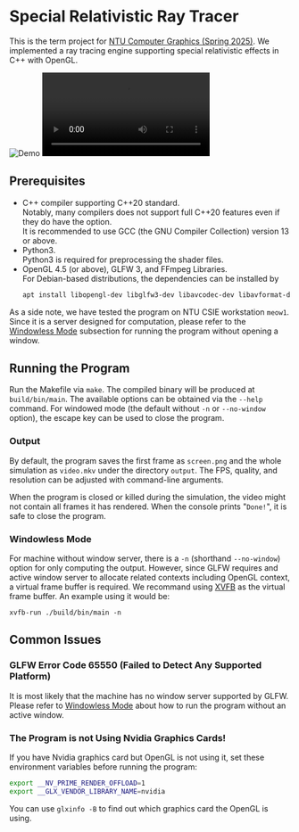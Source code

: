 # Special Relativistic Ray Tracer
This is the term project for [NTU Computer Graphics (Spring 2025)](https://course.ntu.edu.tw/en/courses/113-2/57650).
We implemented a ray tracing engine supporting special relativistic effects in C++ with OpenGL.

![Demo](./assets/relativistic-movement.png)
![Video Demo](./assets/demo.mp4)

## Prerequisites
- C++ compiler supporting C++20 standard.  
  Notably, many compilers does not support full C++20 features even if they do have the option.  
  It is recommended to use GCC (the GNU Compiler Collection) version 13 or above.
- Python3.  
  Python3 is required for preprocessing the shader files.
- OpenGL 4.5 (or above), GLFW 3, and FFmpeg Libraries.  
  For Debian-based distributions, the dependencies can be installed by
    ```sh
    apt install libopengl-dev libglfw3-dev libavcodec-dev libavformat-dev libavutil-dev libswscale-dev
    ```

As a side note, we have tested the program on NTU CSIE workstation `meow1`.
Since it is a server designed for computation, please refer to the [Windowless Mode](#windowless-mode) subsection for running the program without opening a window.

## Running the Program
Run the Makefile via `make`.
The compiled binary will be produced at `build/bin/main`.
The available options can be obtained via the `--help` command.
For windowed mode (the default without `-n` or `--no-window` option), the escape key can be used to close the program.

### Output

By default, the program saves the first frame as `screen.png` and the whole simulation as `video.mkv` under the directory `output`.
The FPS, quality, and resolution can be adjusted with command-line arguments.

When the program is closed or killed during the simulation, the video might not contain all frames it has rendered.
When the console prints "`Done!`", it is safe to close the program.

### Windowless Mode 

For machine without window server, there is a `-n` (shorthand `--no-window`) option for only computing the output.
However, since GLFW requires and active window server to allocate related contexts including OpenGL context, a virtual frame buffer is required.
We recommand using [XVFB](https://www.x.org/archive/current/doc/man/man1/Xvfb.1.xhtml) as the virtual frame buffer.
An example using it would be:
```
xvfb-run ./build/bin/main -n
```

## Common Issues
### GLFW Error Code 65550 (Failed to Detect Any Supported Platform)

It is most likely that the machine has no window server supported by GLFW.
Please refer to [Windowless Mode](#windowless-mode) about how to run the program without an active window.

### The Program is not Using Nvidia Graphics Cards!

If you have Nvidia graphics card but OpenGL is not using it, set these environment variables before running the program:
```sh
export __NV_PRIME_RENDER_OFFLOAD=1
export __GLX_VENDOR_LIBRARY_NAME=nvidia
```
You can use `glxinfo -B` to find out which graphics card the OpenGL is using.